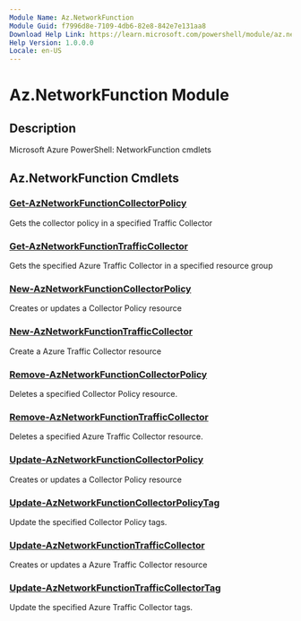 ```yaml
---
Module Name: Az.NetworkFunction
Module Guid: f7996d8e-7109-4db6-82e8-842e7e131aa8
Download Help Link: https://learn.microsoft.com/powershell/module/az.networkfunction
Help Version: 1.0.0.0
Locale: en-US
---
```


# Az.NetworkFunction Module
## Description
Microsoft Azure PowerShell: NetworkFunction cmdlets

## Az.NetworkFunction Cmdlets
### [Get-AzNetworkFunctionCollectorPolicy](Get-AzNetworkFunctionCollectorPolicy.md)
Gets the collector policy in a specified Traffic Collector

### [Get-AzNetworkFunctionTrafficCollector](Get-AzNetworkFunctionTrafficCollector.md)
Gets the specified Azure Traffic Collector in a specified resource group

### [New-AzNetworkFunctionCollectorPolicy](New-AzNetworkFunctionCollectorPolicy.md)
Creates or updates a Collector Policy resource

### [New-AzNetworkFunctionTrafficCollector](New-AzNetworkFunctionTrafficCollector.md)
Create a Azure Traffic Collector resource

### [Remove-AzNetworkFunctionCollectorPolicy](Remove-AzNetworkFunctionCollectorPolicy.md)
Deletes a specified Collector Policy resource.

### [Remove-AzNetworkFunctionTrafficCollector](Remove-AzNetworkFunctionTrafficCollector.md)
Deletes a specified Azure Traffic Collector resource.

### [Update-AzNetworkFunctionCollectorPolicy](Update-AzNetworkFunctionCollectorPolicy.md)
Creates or updates a Collector Policy resource

### [Update-AzNetworkFunctionCollectorPolicyTag](Update-AzNetworkFunctionCollectorPolicyTag.md)
Update the specified Collector Policy tags.

### [Update-AzNetworkFunctionTrafficCollector](Update-AzNetworkFunctionTrafficCollector.md)
Creates or updates a Azure Traffic Collector resource

### [Update-AzNetworkFunctionTrafficCollectorTag](Update-AzNetworkFunctionTrafficCollectorTag.md)
Update the specified Azure Traffic Collector tags.

